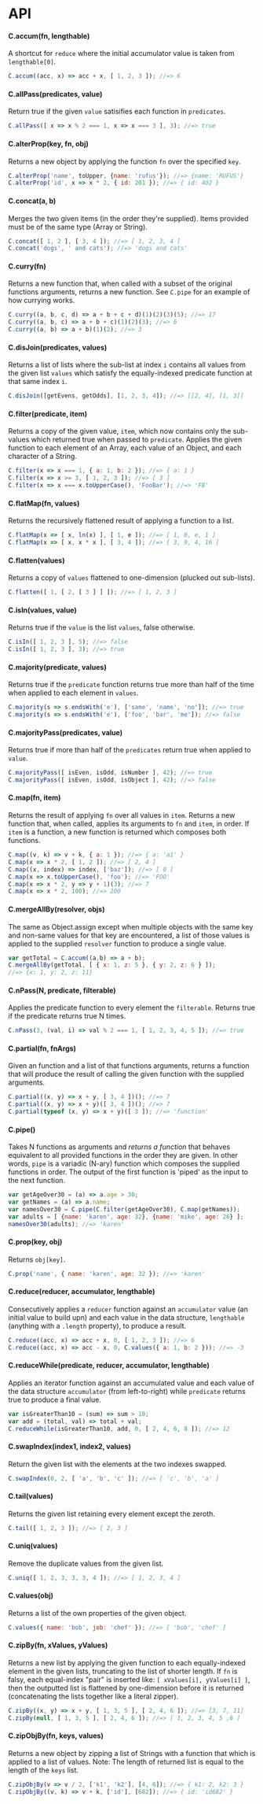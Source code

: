 # API

#### C.accum(fn, lengthable)
A shortcut for `reduce` where the initial accumulator value is taken from
`lengthable[0]`.
```javascript
C.accum((acc, x) => acc + x, [ 1, 2, 3 ]); //=> 6
```

#### C.allPass(predicates, value)
Return true if the given `value` satisifies each function in `predicates`.
```javascript
C.allPass([ x => x % 2 === 1, x => x === 3 ], 3); //=> true
```

#### C.alterProp(key, fn, obj)
Returns a new object by applying the function `fn` over the specified `key`.
```javascript
C.alterProp('name', toUpper, {name: 'rufus'}); //=> {name: 'RUFUS'}
C.alterProp('id', x => x * 2, { id: 201 }); //=> { id: 402 }
```

#### C.concat(a, b)
Merges the two given items (in the order they're supplied).
Items provided must be of the same type (Array or String).
```javascript
C.concat([ 1, 2 ], [ 3, 4 ]); //=> [ 1, 2, 3, 4 ]
C.concat('dogs', ' and cats'); //=> 'dogs and cats'
```

#### C.curry(fn)
Returns a new function that, when called with a subset of the original
functions arguments, returns a new function.
See `C.pipe` for an example of how currying works.
```javascript
C.curry((a, b, c, d) => a + b + c + d)(1)(2)(3)(5); //=> 17
C.curry((a, b, c) => a + b + c)(1)(2)(3); //=> 6
C.curry((a, b) => a + b)(1)(2); //=> 3
```

#### C.disJoin(predicates, values)
Returns a list of lists where the sub-list at index `i` contains all values
from the given list `values` which satisfy the equally-indexed predicate
function at that same index `i`.
```javascript
C.disJoin([getEvens, getOdds], [1, 2, 3, 4]); //=> [[2, 4], [1, 3]]
```

#### C.filter(predicate, item)
Returns a copy of the given value, `item`, which now contains only the
sub-values which returned true when passed to `predicate`.
Applies the given function to each element of an Array, each value of an
Object, and each character of a String.
```javascript
C.filter(x => x === 1, { a: 1, b: 2 }); //=> { a: 1 }
C.filter(x => x >= 3, [ 1, 2, 3 ]); //=> [ 3 ]
C.filter(x => x === x.toUpperCase(), 'FooBar'); //=> 'FB'
```

#### C.flatMap(fn, values)
Returns the recursively flattened result of applying a function to a list.
```javascript
C.flatMap(x => [ x, ln(x) ], [ 1, e ]); //=> [ 1, 0, e, 1 ]
C.flatMap(x => [ x, x * x ], [ 3, 4 ]); //=> [ 3, 9, 4, 16 ]
```

#### C.flatten(values)
Returns a copy of `values` flattened to one-dimension (plucked out sub-lists).
```javascript
C.flatten([ 1, [ 2, [ 3 ] ] ]); //=> [ 1, 2, 3 ]
```

#### C.isIn(values, value)
Returns true if the `value` is the list `values`, false otherwise.
```javascript
C.isIn([ 1, 2, 3 ], 5); //=> false
C.isIn([ 1, 2, 3 ], 3); //=> true
```

#### C.majority(predicate, values)
Returns true if the `predicate` function returns true more than half of the
time when applied to each element in `values`.
```javascript
C.majority(s => s.endsWith('e'), ['same', 'name', 'no']); //=> true
C.majority(s => s.endsWith('e'), ['foo', 'bar', 'me']); //=> false
```

#### C.majorityPass(predicates, value)
Returns true if more than half of the `predicates` return true when applied
to `value`.
```javascript
C.majorityPass([ isEven, isOdd, isNumber ], 42); //=> true
C.majorityPass([ isEven, isOdd, isObject ], 42); //=> false
```

#### C.map(fn, item)
Returns the result of applying `fn` over all values in `item`.
Returns a new function that, when called, applies its arguments to `fn` and
`item`, in order.
If `item` is a function, a new function is returned which composes both
functions.
```javascript
C.map((v, k) => v + k, { a: 1 }); //=> { a: 'a1' }
C.map(x => x * 2, [ 1, 2 ]); //=> [ 2, 4 ]
C.map((x, index) => index, ['baz']); //=> [ 0 ]
C.map(x => x.toUpperCase(), 'foo'); //=> 'FOO'
C.map(x => x * 2, y => y + 1)(3); //=> 7
C.map(x => x * 2, 100); //=> 200
```

#### C.mergeAllBy(resolver, objs)
The same as Object.assign except when multiple objects with the same key and
non-same values for that key are encountered, a list of those values is
applied to the supplied `resolver` function to produce a single value.
```javascript
var getTotal = C.accum((a,b) => a + b);
C.mergeAllBy(getTotal, [ { x: 1, z: 5 }, { y: 2, z: 6 } ]);
//=> {x: 1, y: 2, z: 11}
```

#### C.nPass(N, predicate, filterable)
Applies the predicate function to every element the `filterable`.
Returns true if the predicate returns true N times.
```javascript
C.nPass(3, (val, i) => val % 2 === 1, [ 1, 2, 3, 4, 5 ]); //=> true
```

#### C.partial(fn, fnArgs)
Given an function and a list of that functions arguments, returns a function
that will produce the result of calling the given function with the supplied
arguments.
```javascript
C.partial((x, y) => x + y, [ 3, 4 ])(); //=> 7
C.partial((x, y) => x + y)([ 3, 4 ])(); //=> 7
C.partial(typeof (x, y) => x + y)([ 3 ]); //=> 'function'
```

#### C.pipe()
Takes N functions as arguments and _returns a function_ that behaves
equivalent to all provided functions in the order they are given. In other
words, `pipe` is a variadic (N-ary) function which composes the supplied
functions in order. The output of the first function is 'piped' as the input
to the next function.
```javascript
var getAgeOver30 = (a) => a.age > 30;
var getNames = (a) => a.name;
var namesOver30 = C.pipe(C.filter(getAgeOver30), C.map(getNames));
var adults = [ {name: 'karen', age: 32}, {name: 'mike', age: 26} ];
namesOver30(adults); //=> 'karen'
```

#### C.prop(key, obj)
Returns `obj[key]`.
```javascript
C.prop('name', { name: 'karen', age: 32 }); //=> 'karen'
```

#### C.reduce(reducer, accumulator, lengthable)
Consecutively applies a `reducer` function against an `accumulator` value
(an initial value to build upn) and each value in the data structure,
`lengthable` (anything with a `.length` property), to produce a result.
```javascript
C.reduce((acc, x) => acc + x, 0, [ 1, 2, 3 ]); //=> 6
C.reduce((acc, x) => acc - x, 0, C.values({ a: 1, b: 2 })); //=> -3
```

#### C.reduceWhile(predicate, reducer, accumulator, lengthable)
Applies an iterator function against an accumulated value and each value
of the data structure `accumulator` (from left-to-right) while `predicate`
returns true to produce a final value.
```javascript
var isGreaterThan10 = (sum) => sum > 10;
var add = (total, val) => total + val;
C.reduceWhile(isGreaterThan10, add, 0, [ 2, 4, 6, 8 ]); //=> 12
```

#### C.swapIndex(index1, index2, values)
Return the given list with the elements at the two indexes swapped.
```javascript
C.swapIndex(0, 2, [ 'a', 'b', 'c' ]); //=> [ 'c', 'b', 'a' ]
```

#### C.tail(values)
Returns the given list retaining every element except the zeroth.
```javascript
C.tail([ 1, 2, 3 ]); //=> [ 2, 3 ]
```

#### C.uniq(values)
Remove the duplicate values from the given list.
```javascript
C.uniq([ 1, 2, 3, 3, 3, 4 ]); //=> [ 1, 2, 3, 4 ]
```

#### C.values(obj)
Returns a list of the own properties of the given object.
```javascript
C.values({ name: 'bob', job: 'chef' }); //=> [ 'bob', 'chef' ]
```

#### C.zipBy(fn, xValues, yValues)
Returns a new list by applying the given function to each equally-indexed
element in the given lists, truncating to the list of shorter length.
If `fn` is falsy, each equal-index "pair" is inserted like:
`[ xValues[i], yValues[i] ]`, then the outputted list is flattened by
one-dimension before it is returned (concatenating the lists together like a
literal zipper).
```javascript
C.zipBy((x, y) => x + y, [ 1, 3, 5 ], [ 2, 4, 6 ]); //=> [3, 7, 11]
C.zipBy(null, [ 1, 3, 5 ], [ 2, 4, 6 ]); //=> [ 1, 2, 3, 4, 5 ,6 ]
```

#### C.zipObjBy(fn, keys, values)
Returns a new object by zipping a list of Strings with a function that
which is applied to a list of values.
Note: The length of returned list is equal to the length of the `keys` list.
```javascript
C.zipObjBy(v => v / 2, ['k1', 'k2'], [4, 6]); //=> { k1: 2, k2: 3 }
C.zipObjBy((v, k) => v + k, ['id'], [682]); //=> { id: 'id682' }
```

